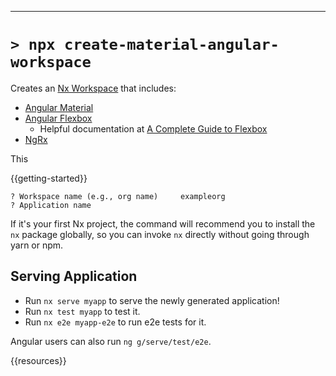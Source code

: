 <hr>

# `> npx create-material-angular-workspace`

Creates an [Nx Workspace](https://nx.dev/) that includes:

-   [Angular Material](https://material.angular.io/)
-   [Angular Flexbox](https://github.com/angular/flex-layout)
    -   Helpful documentation at [A Complete Guide to Flexbox](https://css-tricks.com/snippets/css/a-guide-to-flexbox/)
-   [NgRx](https://ngrx.io/)

This

{{getting-started}}

```
? Workspace name (e.g., org name)     exampleorg
? Application name
```

If it's your first Nx project, the command will recommend you to install the `nx` package globally, so you can invoke `nx` directly without going through yarn or npm.

## Serving Application

-   Run `nx serve myapp` to serve the newly generated application!
-   Run `nx test myapp` to test it.
-   Run `nx e2e myapp-e2e` to run e2e tests for it.

Angular users can also run `ng g/serve/test/e2e`.

{{resources}}
